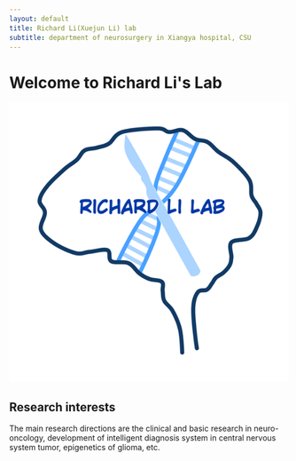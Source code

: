 ```yaml
---
layout: default 
title: Richard Li(Xuejun Li) lab 
subtitle: department of neurosurgery in Xiangya hospital, CSU 
---
```




<div class="container">
    <h1>Welcome to Richard Li's Lab</h1>
    <div class="row">
        <div class="col-lg-3">
            <p>
                <img src="https://github.com/Richard-Li-lab-team/Richard-Li-lab-team.github.io/blob/master/img/RICHARD_LI_LAB.PNG?raw=true"
                     />
            </p>
        </div>
        <div class="col-lg-9">
            <p>
            </p>
        </div>
    </div>
</div>





<div class="container">
    <div class="row">
        <h2>Research interests</h2>
        <p>
            The main research directions are the clinical and basic research in neuro-oncology, development of intelligent diagnosis system in central nervous system tumor, epigenetics of glioma, etc.
        </p>
    </div>
</div>
<!--<div class="posts-list">-->
<!--{% for post in paginator.posts %}-->
<!--<article class="post-preview">-->
<!--<a href="{{ post.url | relative_url }}">-->
<!--<h2 class="post-title">{{ post.title }}</h2>-->

<!--{% if post.subtitle %}-->
<!--<h3 class="post-subtitle">-->
<!--{{ post.subtitle }}-->
<!--</h3>-->
<!--{% endif %}-->
<!--</a>-->

<!--<p class="post-meta">-->
<!--Posted on {{ post.date | date: site.date_format }}-->
<!--</p>-->

<!--<div class="post-entry-container">-->
<!--{% if post.image %}-->
<!--<div class="post-image">-->
<!--<a href="{{ post.url | relative_url }}">-->
<!--<img src="{{ post.image | relative_url }}">-->
<!--</a>-->
<!--</div>-->
<!--{% endif %}-->
<!--<div class="post-entry">-->
<!--{{ post.excerpt | strip_html | xml_escape | truncatewords: site.excerpt_length }}-->
<!--{% assign excerpt_word_count = post.excerpt | number_of_words %}-->
<!--{% if post.content != post.excerpt or excerpt_word_count > site.excerpt_length %}-->
<!--<a href="{{ post.url | relative_url }}" class="post-read-more">[Read&nbsp;More]</a>-->
<!--{% endif %}-->
<!--</div>-->
<!--</div>-->

<!--{% if post.tags.size > 0 %}-->
<!--<div class="blog-tags">-->
<!--Tags:-->
<!--{% if site.link-tags %}-->
<!--{% for tag in post.tags %}-->
<!--<a href="{{ '/tags' | relative_url }}#{{- tag -}}">{{- tag -}}</a>-->
<!--{% endfor %}-->
<!--{% else %}-->
<!--{{ post.tags | join: ", " }}-->
<!--{% endif %}-->
<!--</div>-->
<!--{% endif %}-->

<!--</article>-->
<!--{% endfor %}-->
<!--</div>-->

<!--{% if paginator.total_pages > 1 %}-->
<!--<ul class="pager main-pager">-->
<!--{% if paginator.previous_page %}-->
<!--<li class="previous">-->
<!--<a href="{{ paginator.previous_page_path | relative_url }}">&larr; Newer Posts</a>-->
<!--</li>-->
<!--{% endif %}-->
<!--{% if paginator.next_page %}-->
<!--<li class="next">-->
<!--<a href="{{ paginator.next_page_path | relative_url }}">Older Posts &rarr;</a>-->
<!--</li>-->
<!--{% endif %}-->
<!--</ul>-->
<!--{% endif %}-->
